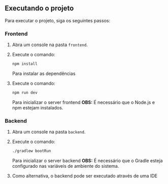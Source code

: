## Executando o projeto

Para executar o projeto, siga os seguintes passos:

### Frontend

1.  Abra um console na pasta `frontend`.
2.  Execute o comando:

    ```bash
    npm install
    ```

    Para instalar as dependências
3.  Execute o comando:

    ```bash
    npm run dev
    ```

    Para inicializar o server frontend
    **OBS:** É necessário que o Node.js e npm estejam instalados.

### Backend

1.  Abra um console na pasta `backend`.
2.  Execute o comando:

    ```bash
    ./gradlew bootRun
    ```

    Para inicializar o server backend
    **OBS:** É necessário que o Gradle esteja configurado nas variáveis de ambiente do sistema.
3.  Como alternativa, o backend pode ser executado através de uma IDE
